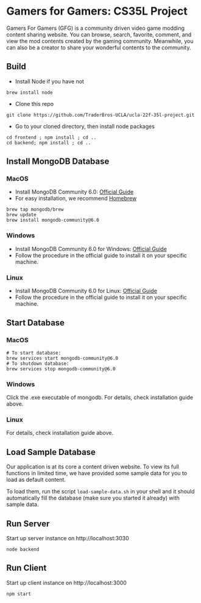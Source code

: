 # Gamers for Gamers: CS35L Project

Gamers For Gamers (GFG) is a community driven video game modding content sharing website. You can browse, search, favorite, comment, and view the mod contents created by the gaming community. Meanwhile, you can also be a creator to share your wonderful contents to the community. 

## Build

- Install Node if you have not
```
brew install node
```

- Clone this repo
```
git clone https://github.com/TraderBros-UCLA/ucla-22f-35l-project.git
```

- Go to your cloned directory, then install node packages
```
cd frontend ; npm install ; cd ..
cd backend; npm install ; cd ..
```

## Install MongoDB Database

### MacOS

- Install MongoDB Community 6.0: [Official Guide](https://www.mongodb.com/docs/manual/installation/)
- For easy installation, we recommend [Homebrew](https://brew.sh/)
```
brew tap mongodb/brew
brew update
brew install mongodb-community@6.0
```

### Windows
- Install MongoDB Community 6.0 for Windows: [Official Guide](https://www.mongodb.com/docs/manual/installation/)
- Follow the procedure in the official guide to install it on your specific machine.

### Linux
- Install MongoDB Community 6.0 for Linux: [Official Guide](https://www.mongodb.com/docs/manual/installation/)
- Follow the procedure in the official guide to install it on your specific machine.

## Start Database

### MacOS
```
# To start database:
brew services start mongodb-community@6.0
# To shutdown database:
brew services stop mongodb-community@6.0
```
### Windows
Click the .exe executable of mongodb. For details, check installation guide above.

### Linux
For details, check installation guide above.

## Load Sample Database

Our application is at its core a content driven website. 
To view its full functions in limited time, we have provided
some sample data for you to load as default content. 

To load them, run the script `load-sample-data.sh` in
your shell and it should automatically fill the database
(make sure you started it already) with sample data.

## Run Server
Start up server instance on http://localhost:3030
```
node backend
```

## Run Client
Start up client instance on http://localhost:3000
```
npm start
```